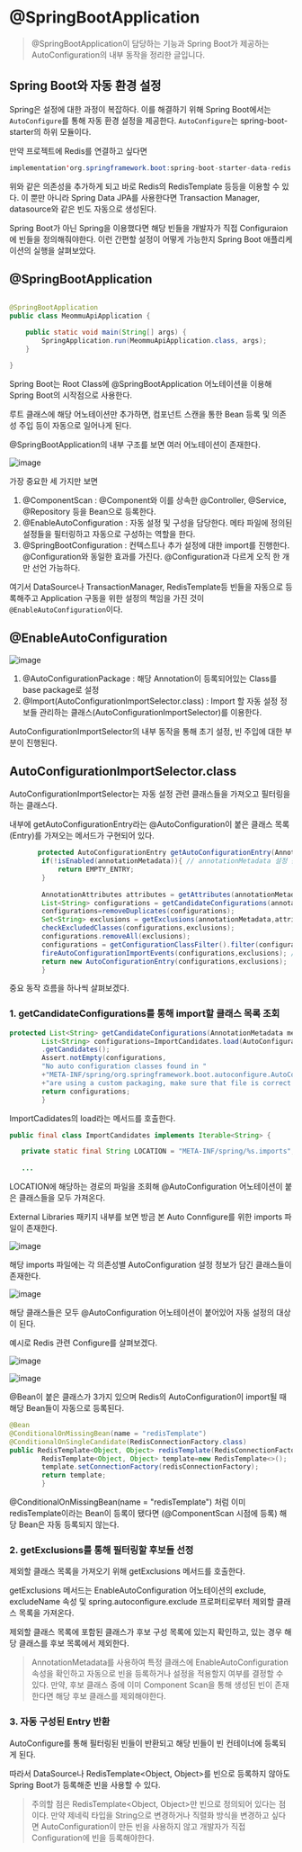 # @SpringBootApplication

> @SpringBootApplication이 담당하는 기능과 Spring Boot가 제공하는 AutoConfiguration의 내부 동작을 정리한 글입니다.

## Spring Boot와 자동 환경 설정

Spring은 설정에 대한 과정이 복잡하다.  이를 해결하기 위해 Spring Boot에서는 `AutoConfigure`를 통해 자동 환경 설정을 제공한다. `AutoConfigure`는 spring-boot-starter의 하위 모듈이다.



만약 프로젝트에 Redis를 연결하고 싶다면

```java
implementation'org.springframework.boot:spring-boot-starter-data-redis'
```

위와 같은 의존성을 추가하게 되고 바로 Redis의 RedisTemplate 등등을 이용할 수 있다. 이 뿐만 아니라 Spring Data JPA를 사용한다면 Transaction Manager, datasource와 같은 빈도 자동으로 생성된다.&#x20;



Spring Boot가 아닌 Spring을 이용했다면 해당 빈들을 개발자가 직접 Configuraion에 빈들을 정의해줘야한다. 이런 간편할 설정이 어떻게 가능한지 Spring Boot 애플리케이션의 실행을 살펴보았다.





## @SpringBootApplication

```java

@SpringBootApplication
public class MeommuApiApplication {

	public static void main(String[] args) {
		SpringApplication.run(MeommuApiApplication.class, args);
	}

}
```

Spring Boot는 Root Class에 @SpringBootApplication 어노테이션을 이용해 Spring Boot의 시작점으로 사용한다.

루트 클래스에 해당 어노테이션만 추가하면, 컴포넌트 스캔을 통한 Bean 등록 및 의존성 주입 등이 자동으로 일어나게 된다.

@SpringBootApplication의 내부 구조를 보면 여러 어노테이션이 존재한다.

![image](https://github.com/jdi022222/TIL/assets/97517890/3d6267db-b196-408d-bf42-0d6e67e6c19c)

가장 중요한 세 가지만 보면

1. @ComponentScan : @Component와 이를 상속한 @Controller, @Service, @Repository 등을 Bean으로 등록한다.
2. @EnableAutoConfiguration : 자동 설정 및 구성을 담당한다. 메타 파일에 정의된 설정들을 필터링하고 자동으로 구성하는 역할을 한다.
3. @SpringBootConfiguration : 컨텍스트나 추가 설정에 대한 import를 진행한다. @Configuration와 동일한 효과를 가진다. @Configuration과 다르게 오직 한 개만 선언 가능하다.

여기서 DataSource나 TransactionManager, RedisTemplate등 빈들을 자동으로 등록해주고 Application 구동을 위한 설정의 책임을 가진 것이 `@EnableAutoConfiguration`이다.



## @EnableAutoConfiguration

![image](https://github.com/jdi022222/TIL/assets/97517890/9dba61bb-eef4-4098-8527-22e3c54e3095)

1. @AutoConfigurationPackage : 해당 Annotation이 등록되어있는 Class를 base package로 설정
2. @Import(AutoConfigurationImportSelector.class) : Import 할 자동 설정 정보들 관리하는 클래스(AutoConfigurationImportSelector)를 이용한다.

AutoConfigurationImportSelector의 내부 동작을 통해 초기 설정, 빈 주입에 대한 부분이 진행된다.



## AutoConfigurationImportSelector.class

AutoConfigurationImportSelector는 자동 설정 관련 클래스들을 가져오고 필터링을 하는 클래스다.

내부에 getAutoConfigurationEntry라는 @AutoConfiguration이 붙은 클래스 목록 (Entry)를 가져오는 메서드가 구현되어 있다.

```java
       protected AutoConfigurationEntry getAutoConfigurationEntry(AnnotationMetadata annotationMetadata){
        if(!isEnabled(annotationMetadata)){ // annotationMetadata 설정 활성화 확인
            return EMPTY_ENTRY;
        }
		
        AnnotationAttributes attributes = getAttributes(annotationMetadata); // 애너테이션 속성 import
        List<String> configurations = getCandidateConfigurations(annotationMetadata,attributes); // 후보 구성 클래스 목록
        configurations=removeDuplicates(configurations);
        Set<String> exclusions = getExclusions(annotationMetadata,attributes); // 제외할 클래스 목록
        checkExcludedClasses(configurations,exclusions);
        configurations.removeAll(exclusions);
        configurations = getConfigurationClassFilter().filter(configurations); // 필터링을 수행
        fireAutoConfigurationImportEvents(configurations,exclusions); // 자동 구성 가져오기 이벤트 수행
        return new AutoConfigurationEntry(configurations,exclusions);  // 
        }
```

중요 동작 흐름을 하나씩 살펴보겠다.



### 1. getCandidateConfigurations를 통해 import할 클래스 목록 조회

```java
protected List<String> getCandidateConfigurations(AnnotationMetadata metadata,AnnotationAttributes attributes){
        List<String> configurations=ImportCandidates.load(AutoConfiguration.class,getBeanClassLoader())
        .getCandidates();
        Assert.notEmpty(configurations,
        "No auto configuration classes found in "
        +"META-INF/spring/org.springframework.boot.autoconfigure.AutoConfiguration.imports. If you "
        +"are using a custom packaging, make sure that file is correct.");
        return configurations;
        }
```

ImportCadidates의 load라는 메서드를 호출한다.

```java
public final class ImportCandidates implements Iterable<String> {

   private static final String LOCATION = "META-INF/spring/%s.imports";
   
   ...
```

LOCATION에 해당하는 경로의 파일을 조회해 @AutoConfiguration 어노테이션이 붙은 클래스들을 모두 가져온다.

External Libraries 패키지 내부를 보면 방금 본 Auto Connfigure를 위한 imports 파일이 존재한다.

![image](https://github.com/jdi022222/TIL/assets/97517890/d1f588c3-f048-48f9-b834-83cc7cbf370c)

해당 imports 파일에는 각 의존성별 AutoConfiguration 설정 정보가 담긴 클래스들이 존재한다.

![image](https://github.com/jdi022222/TIL/assets/97517890/4a439d9a-fe47-4853-b31a-9bccb2a68a46)

해당 클래스들은 모두 @AutoConfiguration 어노테이션이 붙어있어 자동 설정의 대상이 된다.

예시로 Redis 관련 Configure를 살펴보겠다.

![image](https://github.com/jdi022222/TIL/assets/97517890/518be68e-c64e-4bbc-ad13-efd1f91b52d1)

![image](https://github.com/jdi022222/TIL/assets/97517890/df85099e-b77f-4c19-ac9b-fe8a8e42e41e)

@Bean이 붙은 클래스가 3가지 있으며 Redis의 AutoConfiguration이 import될 때 해당 Bean들이 자동으로 등록된다.



```java
@Bean
@ConditionalOnMissingBean(name = "redisTemplate")
@ConditionalOnSingleCandidate(RedisConnectionFactory.class)
public RedisTemplate<Object, Object> redisTemplate(RedisConnectionFactory redisConnectionFactory){
        RedisTemplate<Object, Object> template=new RedisTemplate<>();
        template.setConnectionFactory(redisConnectionFactory);
        return template;
        }
```

@ConditionalOnMissingBean(name = "redisTemplate") 처럼 이미 redisTemplate이라는 Bean이 등록이 됐다면 (@ComponentScan 시점에 등록) 해당 Bean은 자동 등록되지 않는다.



### 2. getExclusions를 통해 필터링할 후보들 선정

제외할 클래스 목록을 가져오기 위해 getExclusions 메서드를 호출한다.

getExclusions 메서드는 EnableAutoConfiguration 어노테이션의 exclude, excludeName 속성 및 spring.autoconfigure.exclude 프로퍼티로부터 제외할 클래스 목록을 가져온다.

제외할 클래스 목록에 포함된 클래스가 후보 구성 목록에 있는지 확인하고, 있는 경우 해당 클래스를 후보 목록에서 제외한다.

> AnnotationMetadata를 사용하여 특정 클래스에 EnableAutoConfiguration 속성을 확인하고 자동으로 빈을 등록하거나 설정을 적용할지 여부를 결정할 수 있다. 만약, 후보 클래스 중에 이미 Component Scan을 통해 생성된 빈이 존재한다면 해당 후보 클래스를 제외해야한다.



### 3. 자동 구성된 Entry 반환

AutoConfigure를 통해 필터링된 빈들이 반환되고 해당 빈들이 빈 컨테이너에 등록되게 된다.

따라서 DataSource나 RedisTemplate\<Object, Object>를 빈으로 등록하지 않아도 Spring Boot가 등록해준 빈을 사용할 수 있다.



> 주의할 점은 RedisTemplate\<Object, Object>만 빈으로 정의되어 있다는 점이다. 만약 제네릭 타입을 String으로 변경하거나 직렬화 방식을 변경하고 싶다면 AutoConfiguration이 만든 빈을 사용하지 않고 개발자가 직접 Configuration에 빈을 등록해야한다.

